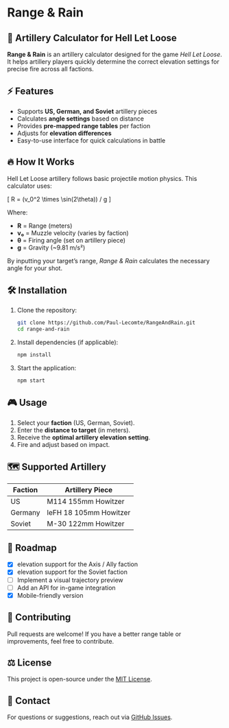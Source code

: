 # Range & Rain

## 🎯 Artillery Calculator for Hell Let Loose

**Range & Rain** is an artillery calculator designed for the game *Hell Let Loose*. It helps artillery players quickly determine the correct elevation settings for precise fire across all factions.

## ⚡ Features

- Supports **US, German, and Soviet** artillery pieces
- Calculates **angle settings** based on distance
- Provides **pre-mapped range tables** per faction
- Adjusts for **elevation differences**
- Easy-to-use interface for quick calculations in battle

## 🔥 How It Works

Hell Let Loose artillery follows basic projectile motion physics. This calculator uses:

\[ R = (v_0^2 \times \sin(2\theta)) / g \]

Where:
- **R** = Range (meters)
- **v₀** = Muzzle velocity (varies by faction)
- **θ** = Firing angle (set on artillery piece)
- **g** = Gravity (~9.81 m/s²)

By inputting your target’s range, *Range & Rain* calculates the necessary angle for your shot.

## 🛠️ Installation

1. Clone the repository:
   ```bash
   git clone https://github.com/Paul-Lecomte/RangeAndRain.git
   cd range-and-rain
   ```
2. Install dependencies (if applicable):
   ```bash
   npm install
   ```
3. Start the application:
   ```bash
   npm start
   ```

## 🎮 Usage

1. Select your **faction** (US, German, Soviet).
2. Enter the **distance to target** (in meters).
3. Receive the **optimal artillery elevation setting**.
4. Fire and adjust based on impact.

## 🗺️ Supported Artillery
| Faction  | Artillery Piece          |
|----------|--------------------------|
| US       | M114 155mm Howitzer      |
| Germany  | leFH 18 105mm Howitzer   |
| Soviet   | M-30 122mm Howitzer      |

## 📌 Roadmap
- [x] elevation support for the Axis / Ally faction
- [x] elevation support for the Soviet faction
- [ ] Implement a visual trajectory preview
- [ ] Add an API for in-game integration
- [x] Mobile-friendly version

## 🤝 Contributing
Pull requests are welcome! If you have a better range table or improvements, feel free to contribute.

## ⚖️ License
This project is open-source under the [MIT License](LICENSE).

## 📧 Contact
For questions or suggestions, reach out via [GitHub Issues](https://github.com/Paul-Lecomte/RangeAndRain/issues).